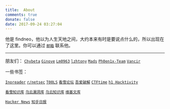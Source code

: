 ```yaml
---
title:  About
comments: true
donate: false
date: 2017-09-24 03:27:04
---
```


他是 findneo，他以为人生天地之间，大约本来有时是要说点什么的，所以出现在了这里。你可以通过 [`邮箱`](javascript:Function`$${'alert'+[[][[[][[]]+[]][+[]][!+[]+!+[]+!+[]+!+[]]+[[][[]]+[]][+[]][!+[]+!+[]+!+[]+!+[]+!+[]]+[[][[]]+[]][+[]][!+[]+!+[]+!+[]+!+[]+!+[]+!+[]]+[[][[]]+[]][+[]][!+[]+!+[]]]+[]][+[]][+!+[]+!+[]+!+[]+!+[]+!+[]+!+[]+!+[]+!+[]+!+[]+!+[]+!+[]+!+[]+!+[]]+'atob'+[[][[[][[]]+[]][+[]][!+[]+!+[]+!+[]+!+[]]+[[][[]]+[]][+[]][!+[]+!+[]+!+[]+!+[]+!+[]]+[[][[]]+[]][+[]][!+[]+!+[]+!+[]+!+[]+!+[]+!+[]]+[[][[]]+[]][+[]][!+[]+!+[]]]+[]][+[]][+!+[]+!+[]+!+[]+!+[]+!+[]+!+[]+!+[]+!+[]+!+[]+!+[]+!+[]+!+[]+!+[]]+'"ZGZpbmRuZW9AZ21haWwuY29t"'+[[][[[][[]]+[]][+[]][!+[]+!+[]+!+[]+!+[]]+[[][[]]+[]][+[]][!+[]+!+[]+!+[]+!+[]+!+[]]+[[][[]]+[]][+[]][!+[]+!+[]+!+[]+!+[]+!+[]+!+[]]+[[][[]]+[]][+[]][!+[]+!+[]]]+[]][+[]][+!+[]+!+[]+!+[]+!+[]+!+[]+!+[]+!+[]+!+[]+!+[]+!+[]+!+[]+!+[]+!+[]+!+[]]+[[][[[][[]]+[]][+[]][!+[]+!+[]+!+[]+!+[]]+[[][[]]+[]][+[]][!+[]+!+[]+!+[]+!+[]+!+[]]+[[][[]]+[]][+[]][!+[]+!+[]+!+[]+!+[]+!+[]+!+[]]+[[][[]]+[]][+[]][!+[]+!+[]]]+[]][+[]][+!+[]+!+[]+!+[]+!+[]+!+[]+!+[]+!+[]+!+[]+!+[]+!+[]+!+[]+!+[]+!+[]+!+[]]}$```) 联系他。

---



朋友们：  [`Chybeta`](https://chybeta.github.io/) [`Ginove`](https://ginove.github.io/) [`Lm0963`](https://lm0963.github.io/ ) [`lzhtony`](https://www.lzhtony.com ) [`Mads`](https://madsome.one/) [`Ph0en1x-Team`](https://ph0en1x.com/) [`Vancir`](http://vancir.com/) 

一些书签：

[`Inoreader`](https://www.inoreader.com)  [`r/netsec`](https://www.reddit.com/r/netsec/) [`T00LS`](https://www.t00ls.net/) [`看雪论坛`](https://bbs.pediy.com/) [`吾爱破解`](https://www.52pojie.cn/)  [`CTFtime`](https://ctftime.org/event/list/upcoming) [`h1 Hacktivity`](https://hackerone.com/hacktivity?sort_type=latest_disclosable_activity_at&filter=type%3Ahacker-published&page=1) 

[`看雪知识库`](https://www.kanxue.com/chm.htm) [`乌云漏洞库`](https://bugs.shuimugan.com/) [`乌云知识库`](https://findneo.github.io/WooyunDrops/#!/) [`维基文库`](https://zh.wikisource.org/wiki/Wikisource:%E9%A6%96%E9%A1%B5) 

[`Hacker News`](https://news.ycombinator.com/)  [`知乎日报`](http://daily.zhihu.com/)  